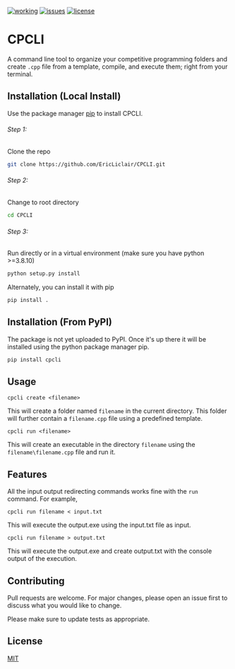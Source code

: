 [![working](https://img.shields.io/static/v1?label=Working&message=True&color=green&style=flat-square)]()
[![issues](https://img.shields.io/github/issues/ericliclair/CPCLI?label=Issues&style=flat-square)](https://github.com/EricLiclair/CPCLI/issues)
[![license](https://img.shields.io/github/license/EricLiclair/CPCLI?label=Licens&color=pink&style=flat-square)](https://github.com/EricLiclair/CPCLI/blob/main/LICENSE)

# CPCLI
A command line tool to organize your competitive programming folders and create `.cpp` file from a template, compile, and execute them; right from your terminal.

## Installation (Local Install)
Use the package manager [pip](https://pip.pypa.io/en/stable/) to install CPCLI.

###### Step 1: 
Clone the repo

```bash
git clone https://github.com/EricLiclair/CPCLI.git
```

###### Step 2:
Change to root directory

```bash
cd CPCLI
```

###### Step 3:
Run directly or in a virtual environment (make sure you have python >=3.8.10)

```bash
python setup.py install
```
Alternately, you can install it with pip

```bash
pip install .
```

## Installation (From PyPI)
The package is not yet uploaded to PyPI. Once it's up there it will be installed using the python package manager pip.

```bash
pip install cpcli
```
## Usage
```console
cpcli create <filename>
```
This will create a folder named `filename` in the current directory. This folder will further contain a `filename.cpp` file using a predefined template.


```console
cpcli run <filename>
```
This will create an executable in the directory `filename` using the `filename\filename.cpp` file and run it.

## Features
All the input output redirecting commands works fine with the `run` command. For example,

```console
cpcli run filename < input.txt
```
This will execute the output.exe using the input.txt file as input.

```console
cpcli run filename > output.txt
```
This will execute the output.exe and create output.txt with the console output of the execution.

## Contributing
Pull requests are welcome. For major changes, please open an issue first to discuss what you would like to change.

Please make sure to update tests as appropriate.

## License
[MIT](https://choosealicense.com/licenses/mit/)

